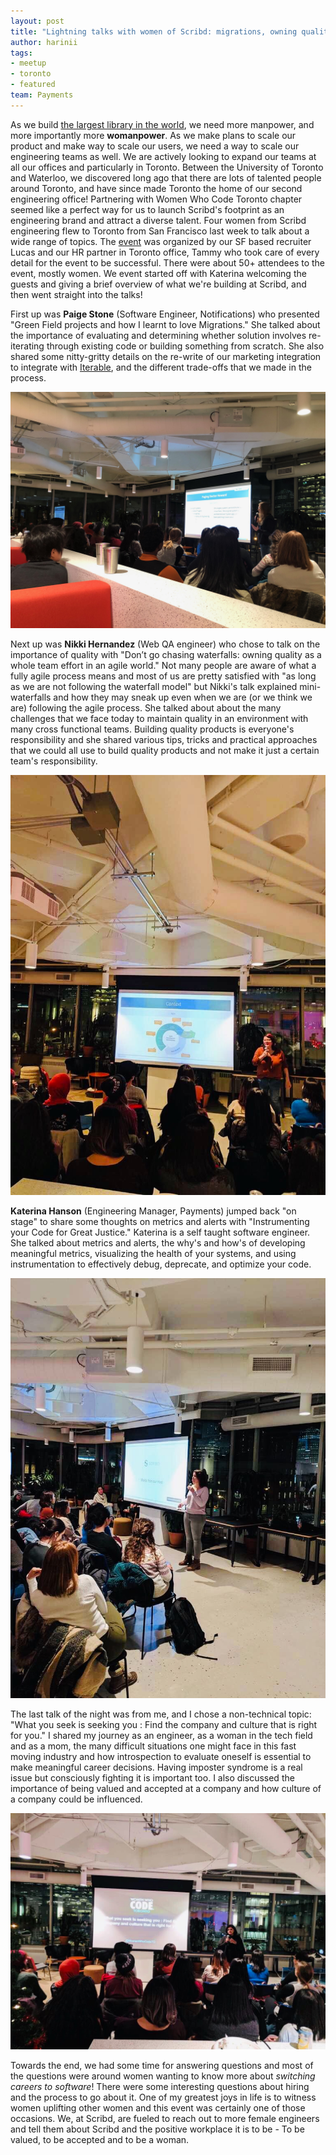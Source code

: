 ```yaml
---
layout: post
title: "Lightning talks with women of Scribd: migrations, owning quality, and more!"
author: harinii
tags:
- meetup
- toronto
- featured
team: Payments
---
```


As we build [the largest library in the world](/blog/2019/building-the-library.html), we need more manpower, and more
importantly more **womanpower**. As we make plans to scale our product and make way
to scale our users, we need a way to scale our engineering teams as well. We
are actively looking to expand our teams at all our offices and particularly in
Toronto. Between the University of Toronto and Waterloo, we discovered long ago
that there are lots of talented people around Toronto, and have since made
Toronto the home of our second engineering office! Partnering with Women Who
Code Toronto chapter seemed like a perfect way for us to launch Scribd's
footprint as an engineering brand and attract a diverse talent.  Four women
from Scribd engineering flew to Toronto from San Francisco last week to talk
about a wide range of topics. The
[event](https://www.meetup.com/Women-Who-Code-Toronto/events/266758297/) was
organized by our SF based recruiter Lucas and our HR partner in Toronto office,
Tammy who took care of every detail for the event to be successful. There were
about 50+ attendees to the event, mostly women. We event started off with
Katerina welcoming the
guests and giving a brief overview of what we're building at Scribd, and then
went straight into the talks!


First up  was **Paige Stone** (Software Engineer, Notifications) who presented "Green Field projects
and how I learnt to love Migrations."  She talked about the importance of
evaluating and determining whether solution involves re-iterating through
existing code or building something from scratch. She also shared some
nitty-gritty details on the re-write of our marketing integration to integrate
with [Iterable](https://iterable.com/), and the different trade-offs that we
made in the process.

<img src="/post-images/2019-12-toronto-meetup/paige.jpg" alt="Paige presenting"/>


Next up was **Nikki Hernandez** (Web QA engineer) who chose to talk on the
importance of quality with "Don’t go chasing waterfalls: owning quality as a
whole team effort in an agile world." Not many people are aware of what a fully
agile process means and most of us are pretty satisfied with "as long as we are
not following the waterfall model" but Nikki's talk explained mini-waterfalls
and how they may sneak up even when we are (or we think we are) following the
agile process. She talked about about the many challenges that we face today to
maintain quality in an environment with many cross functional teams. Building
quality products is everyone's responsibility and she shared various tips,
tricks and practical approaches that we could all use to build quality products
and not make it just a certain team's responsibility.

<img src="/post-images/2019-12-toronto-meetup/nikki.jpg" alt="Nikki sharing
some charts"/>

**Katerina Hanson** (Engineering Manager, Payments) jumped back "on stage" to
share some thoughts on metrics and alerts with "Instrumenting your Code for
Great Justice." Katerina is a self taught software engineer. She talked about
metrics and alerts, the why's and how's of developing meaningful metrics,
visualizing the health of your systems, and using instrumentation to
effectively debug, deprecate, and optimize your code.

<img src="/post-images/2019-12-toronto-meetup/katerina.jpg" alt="Katerina
kicking it off"/>


The last talk of the night was from me, and I chose a non-technical topic: "What you
seek is seeking you : Find the company and culture that is right for you." I
shared my journey as an engineer, as a woman in the tech field and as a
mom, the many difficult situations one might face in this fast moving industry
and how introspection to evaluate oneself is essential to make meaningful
career decisions. Having imposter syndrome is a real issue but consciously
fighting it is important too. I also discussed the importance of being valued
and accepted at a company and how culture of a company could be influenced.

<img src="/post-images/2019-12-toronto-meetup/harini.jpg" alt="Harini sharing
the journey"/>

Towards the end, we had some time for answering questions and most of the
questions were around women wanting to know more about _switching careers to
software_! There were some interesting questions about hiring and the process to
go about it.  One of my greatest joys in life is to witness women uplifting
other women and this event was certainly one of those occasions. We, at Scribd,
are fueled to reach out to more female engineers and tell them about Scribd and
the positive workplace it is to be - To be valued, to be accepted and to be a
woman. 
